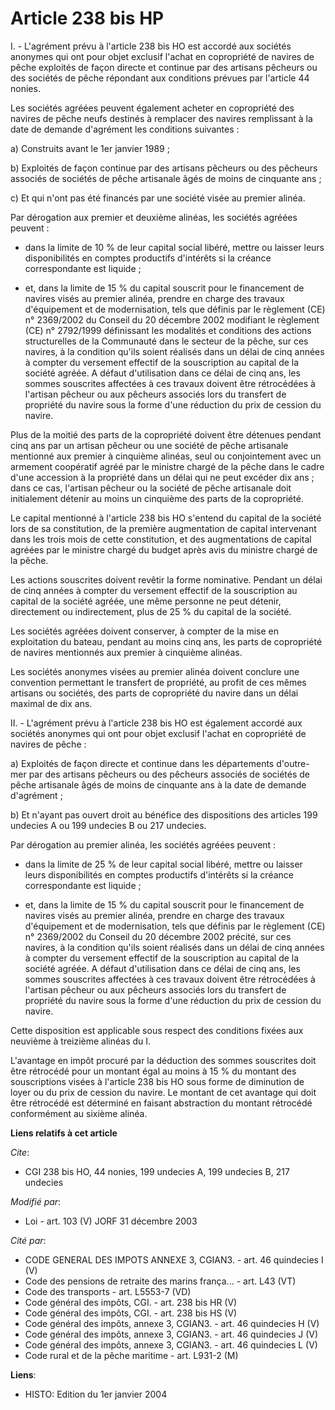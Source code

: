 # Article 238 bis HP

I. - L'agrément prévu à l'article 238 bis HO est accordé aux sociétés anonymes qui ont pour objet exclusif l'achat en
copropriété de navires de pêche exploités de façon directe et continue par des artisans pêcheurs ou des sociétés de pêche
répondant aux conditions prévues par l'article 44 nonies.

Les sociétés agréées peuvent également acheter en copropriété des navires de pêche neufs destinés à remplacer des navires
remplissant à la date de demande d'agrément les conditions suivantes :

a) Construits avant le 1er janvier 1989 ;

b) Exploités de façon continue par des artisans pêcheurs ou des pêcheurs associés de sociétés de pêche artisanale âgés de
moins de cinquante ans ;

c) Et qui n'ont pas été financés par une société visée au premier alinéa.

Par dérogation aux premier et deuxième alinéas, les sociétés agréées peuvent :

- dans la limite de 10 % de leur capital social libéré, mettre ou laisser leurs disponibilités en comptes productifs
d'intérêts si la créance correspondante est liquide ;

- et, dans la limite de 15 % du capital souscrit pour le financement de navires visés au premier alinéa, prendre en charge
des travaux d'équipement et de modernisation, tels que définis par le règlement (CE) n° 2369/2002 du Conseil du 20 décembre
2002 modifiant le règlement (CE) n° 2792/1999 définissant les modalités et conditions des actions structurelles de la
Communauté dans le secteur de la pêche, sur ces navires, à la condition qu'ils soient réalisés dans un délai de cinq années à
compter du versement effectif de la souscription au capital de la société agréée. A défaut d'utilisation dans ce délai de
cinq ans, les sommes souscrites affectées à ces travaux doivent être rétrocédées à l'artisan pêcheur ou aux pêcheurs associés
lors du transfert de propriété du navire sous la forme d'une réduction du prix de cession du navire.

Plus de la moitié des parts de la copropriété doivent être détenues pendant cinq ans par un artisan pêcheur ou une société de
pêche artisanale mentionné aux premier à cinquième alinéas, seul ou conjointement avec un armement coopératif agréé par le
ministre chargé de la pêche dans le cadre d'une accession à la propriété dans un délai qui ne peut excéder dix ans ; dans ce
cas, l'artisan pêcheur ou la société de pêche artisanale doit initialement détenir au moins un cinquième des parts de la
copropriété.

Le capital mentionné à l'article 238 bis HO s'entend du capital de la société lors de sa constitution, de la première
augmentation de capital intervenant dans les trois mois de cette constitution, et des augmentations de capital agréées par le
ministre chargé du budget après avis du ministre chargé de la pêche.

Les actions souscrites doivent revêtir la forme nominative. Pendant un délai de cinq années à compter du versement effectif
de la souscription au capital de la société agréée, une même personne ne peut détenir, directement ou indirectement, plus de
25 % du capital de la société.

Les sociétés agréées doivent conserver, à compter de la mise en exploitation du bateau, pendant au moins cinq ans, les parts
de copropriété de navires mentionnés aux premier à cinquième alinéas.

Les sociétés anonymes visées au premier alinéa doivent conclure une convention permettant le transfert de propriété, au
profit de ces mêmes artisans ou sociétés, des parts de copropriété du navire dans un délai maximal de dix ans.

II. - L'agrément prévu à l'article 238 bis HO est également accordé aux sociétés anonymes qui ont pour objet exclusif l'achat
en copropriété de navires de pêche :

a) Exploités de façon directe et continue dans les départements d'outre-mer par des artisans pêcheurs ou des pêcheurs
associés de sociétés de pêche artisanale âgés de moins de cinquante ans à la date de demande d'agrément ;

b) Et n'ayant pas ouvert droit au bénéfice des dispositions des articles 199 undecies A ou 199 undecies B ou 217 undecies.

Par dérogation au premier alinéa, les sociétés agréées peuvent :

- dans la limite de 25 % de leur capital social libéré, mettre ou laisser leurs disponibilités en comptes productifs
d'intérêts si la créance correspondante est liquide ;

- et, dans la limite de 15 % du capital souscrit pour le financement de navires visés au premier alinéa, prendre en charge
des travaux d'équipement et de modernisation, tels que définis par le règlement (CE) n° 2369/2002 du Conseil du 20 décembre
2002 précité, sur ces navires, à la condition qu'ils soient réalisés dans un délai de cinq années à compter du versement
effectif de la souscription au capital de la société agréée. A défaut d'utilisation dans ce délai de cinq ans, les sommes
souscrites affectées à ces travaux doivent être rétrocédées à l'artisan pêcheur ou aux pêcheurs associés lors du transfert de
propriété du navire sous la forme d'une réduction du prix de cession du navire.

Cette disposition est applicable sous respect des conditions fixées aux neuvième à treizième alinéas du I.

L'avantage en impôt procuré par la déduction des sommes souscrites doit être rétrocédé pour un montant égal au moins à 15 %
du montant des souscriptions visées à l'article 238 bis HO sous forme de diminution de loyer ou du prix de cession du navire.
Le montant de cet avantage qui doit être rétrocédé est déterminé en faisant abstraction du montant rétrocédé conformément au
sixième alinéa.

**Liens relatifs à cet article**

_Cite_:

  - CGI 238 bis HO, 44 nonies, 199 undecies A, 199 undecies B, 217 undecies

_Modifié par_:

  - Loi - art. 103 (V) JORF 31 décembre 2003

_Cité par_:

  - CODE GENERAL DES IMPOTS ANNEXE 3, CGIAN3. - art. 46 quindecies I (V)
  - Code des pensions de retraite des marins frança... - art. L43 (VT)
  - Code des transports - art. L5553-7 (VD)
  - Code général des impôts, CGI. - art. 238 bis HR (V)
  - Code général des impôts, CGI. - art. 238 bis HS (V)
  - Code général des impôts, annexe 3, CGIAN3. - art. 46 quindecies H (V)
  - Code général des impôts, annexe 3, CGIAN3. - art. 46 quindecies J (V)
  - Code général des impôts, annexe 3, CGIAN3. - art. 46 quindecies L (V)
  - Code rural et  de la pêche maritime - art. L931-2 (M)

**Liens**:

  - HISTO: Edition du 1er janvier 2004
